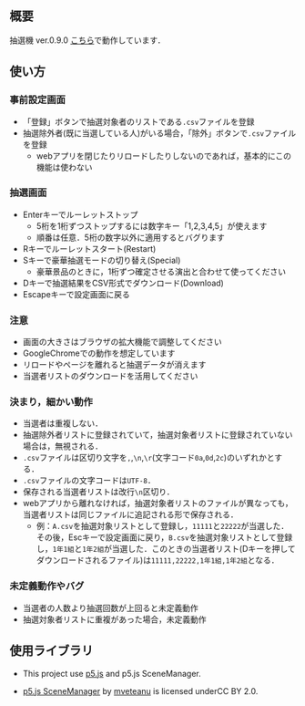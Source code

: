 ## 概要
抽選機 ver.0.9.0
[こちら](https://shibaken28.github.io/roulette-for-festival/)で動作しています．

## 使い方
### 事前設定画面
- 「登録」ボタンで抽選対象者のリストである`.csv`ファイルを登録
- 抽選除外者(既に当選している人)がいる場合，「除外」ボタンで`.csv`ファイルを登録
  - webアプリを閉じたりリロードしたりしないのであれば，基本的にこの機能は使わない

### 抽選画面
- Enterキーでルーレットストップ
  - 5桁を1桁ずつストップするには数字キー「1,2,3,4,5」が使えます
  - 順番は任意．5桁の数字以外に適用するとバグります
- Rキーでルーレットスタート(Restart)
- Sキーで豪華抽選モードの切り替え(Special)
  - 豪華景品のときに，1桁ずつ確定させる演出と合わせて使ってください
- Dキーで抽選結果をCSV形式でダウンロード(Download)
- Escapeキーで設定画面に戻る

### 注意
- 画面の大きさはブラウザの拡大機能で調整してください
- GoogleChromeでの動作を想定しています
- リロードやページを離れると抽選データが消えます
- 当選者リストのダウンロードを活用してください

### 決まり，細かい動作
- 当選者は重複しない．
- 抽選除外者リストに登録されていて，抽選対象者リストに登録されていない場合は，無視される．
- `.csv`ファイルは区切り文字を`,`,`\n`,`\r`(文字コード`0a`,`0d`,`2c`)のいずれかとする．
- `.csv`ファイルの文字コードは`UTF-8`．
- 保存される当選者リストは改行`\n`区切り．
- webアプリから離れなければ，抽選対象者リストのファイルが異なっても，当選者リストは同じファイルに追記される形で保存される．
  - 例：`A.csv`を抽選対象リストとして登録し，`11111`と`22222`が当選した．その後，Escキーで設定画面に戻り，`B.csv`を抽選対象リストとして登録し，`1年1組`と`1年2組`が当選した．このときの当選者リスト(Dキーを押してダウンロードされるファイル)は`11111,22222,1年1組,1年2組`となる．

### 未定義動作やバグ
- 当選者の人数より抽選回数が上回ると未定義動作
- 抽選対象者リストに重複があった場合，未定義動作

## 使用ライブラリ
- This project use [p5.js](https://p5js.org/) and p5.js SceneManager.

- [p5.js SceneManager](https://github.com/mveteanu/p5.SceneManager) by [mveteanu](https://github.com/mveteanu) is licensed underCC BY 2.0.



